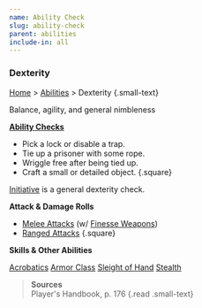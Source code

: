 ```yaml
---
name: Ability Check
slug: ability-check
parent: abilities
include-in: all
---
```

### Dexterity
[Home](home) > [Abilities](abilities) > Dexterity {.small-text}

Balance, agility, and general nimbleness

**[Ability Checks](ability-check)**<br/>
- Pick a lock or disable a trap.
- Tie up a prisoner with some rope.
- Wriggle free after being tied up.
- Craft a small or detailed object.
{.square}

[Initiative](initiative) is a general dexterity check.

**Attack & Damage Rolls**<br/>
- [Melee Attacks](melee-attack) (w/ [Finesse Weapons](weapon-properties))
- [Ranged Attacks](ranged-attack)
{.square}

**Skills & Other Abilities**
<div id="menu-container">
    <a href="acrobatics">Acrobatics</a>
    <a href="armor-class">Armor Class</a>
    <a href="sleight-of-hand">Sleight of Hand</a>
    <a href="stealth">Stealth</a>
</div>

> **Sources** <br/>
> Player's Handbook, p. 176
{.read .small-text}

